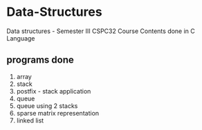 # Data-Structures
Data structures - Semester III CSPC32 Course Contents
done in C Language

## programs done
1) array
2) stack
3) postfix - stack application
4) queue
5) queue using 2 stacks
6) sparse matrix representation
7) linked list 
